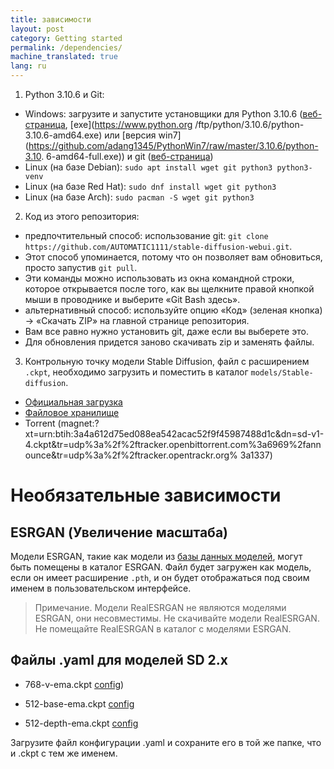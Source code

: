 ```yaml
---
title: зависимости
layout: post
category: Getting started
permalink: /dependencies/
machine_translated: true
lang: ru
---
```

1. Python 3.10.6 и Git:
- Windows: загрузите и запустите установщики для Python 3.10.6 ([веб-страница](https://www.python.org/downloads/release/python-3106/), [exe](https://www.python.org /ftp/python/3.10.6/python-3.10.6-amd64.exe) или [версия win7](https://github.com/adang1345/PythonWin7/raw/master/3.10.6/python-3.10. 6-amd64-full.exe)) и git ([веб-страница](https://git-scm.com/download/win))
- Linux (на базе Debian): `sudo apt install wget git python3 python3-venv`
- Linux (на базе Red Hat): `sudo dnf install wget git python3`
- Linux (на базе Arch): `sudo pacman -S wget git python3`
2. Код из этого репозитория:
- предпочтительный способ: использование git: `git clone https://github.com/AUTOMATIC1111/stable-diffusion-webui.git`.
- Этот способ упоминается, потому что он позволяет вам обновиться, просто запустив `git pull`.
- Эти команды можно использовать из окна командной строки, которое открывается после того, как вы щелкните правой кнопкой мыши в проводнике и выберите «Git Bash здесь».
- альтернативный способ: используйте опцию «Код» (зеленая кнопка) -> «Скачать ZIP» на главной странице репозитория.
- Вам все равно нужно установить git, даже если вы выберете это.
- Для обновления придется заново скачивать zip и заменять файлы.
3. Контрольную точку модели Stable Diffusion, файл с расширением `.ckpt`, необходимо загрузить и поместить в каталог `models/Stable-diffusion`.
- [Официальная загрузка](https://huggingface.co/CompVis/stable-diffusion-v-1-4-original)
- [Файловое хранилище](https://drive.yerf.org/wl/?id=EBfTrmcCCUAGaQBXVIj5lJmEhjoP1tgl)
- Torrent (magnet:?xt=urn:btih:3a4a612d75ed088ea542acac52f9f45987488d1c&dn=sd-v1-4.ckpt&tr=udp%3a%2f%2ftracker.openbittorrent.com%3a6969%2fannounce&tr=udp%3a%2f%2ftracker.opentrackr.org% 3а1337)

# Необязательные зависимости

## ESRGAN (Увеличение масштаба)
Модели ESRGAN, такие как модели из [базы данных моделей](https://upscale.wiki/wiki/Model_Database), могут быть помещены в каталог ESRGAN.
Файл будет загружен как модель, если он имеет расширение `.pth`, и он будет отображаться под своим именем в пользовательском интерфейсе.

> Примечание. Модели RealESRGAN не являются моделями ESRGAN, они несовместимы. Не скачивайте модели RealESRGAN. Не помещайте RealESRGAN в каталог с моделями ESRGAN.

## Файлы .yaml для моделей SD 2.x

- 768-v-ema.ckpt [config](https://raw.githubusercontent.com/Stability-AI/stablediffusion/main/configs/stable-diffusion/v2-inference-v.yaml))

- 512-base-ema.ckpt [config](https://raw.githubusercontent.com/Stability-AI/stablediffusion/main/configs/stable-diffusion/v2-inference.yaml)

- 512-depth-ema.ckpt [config](https://raw.githubusercontent.com/Stability-AI/stablediffusion/main/configs/stable-diffusion/v2-midas-inference.yaml)

Загрузите файл конфигурации .yaml и сохраните его в той же папке, что и .ckpt с тем же именем.
